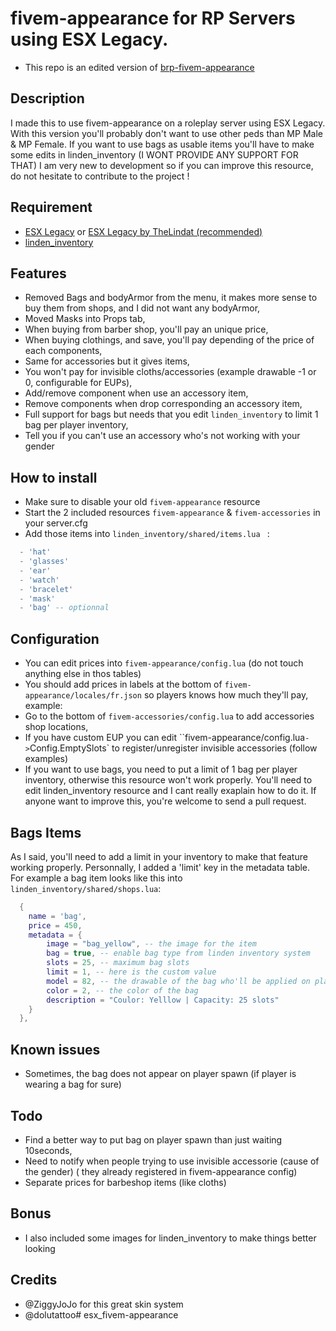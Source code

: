 # fivem-appearance for RP Servers using ESX Legacy.
  - This repo is an edited version of <a href='https://github.com/ZiggyJoJo/brp-fivem-appearance'>brp-fivem-appearance</a>

 ## Description 
  I made this to use fivem-appearance on a roleplay server using ESX Legacy.
  With this version you'll probably don't want to use other peds than MP Male & MP Female.
  If you want to use bags as usable items you'll have to make some edits in linden_inventory (I WONT PROVIDE ANY SUPPORT FOR THAT)
  I am very new to development so if you can improve this resource, do not hesitate to contribute to the project !


 ## Requirement
  - <a href='https://github.com/esx-framework/es_extended/tree/legacy'>ESX Legacy</a> or <a href='https://github.com/thelindat/es_extended'>ESX Legacy by TheLindat (recommended)</a>
  - <a href='https://github.com/thelindat/linden_inventory'>linden_inventory</a>


 ## Features
  - Removed Bags and bodyArmor from the menu, it makes more sense to buy them from shops, and I did not want any bodyArmor,
  - Moved Masks into Props tab,
  - When buying from barber shop, you'll pay an unique price,
  - When buying clothings, and save, you'll pay depending of the price of each components,
  - Same for accessories but it gives items,
  - You won't pay for invisible cloths/accessories (example drawable -1 or 0, configurable for EUPs),
  - Add/remove component when use an accessory item,
  - Remove components when drop corresponding an accessory item,
  - Full support for bags but needs that you edit `linden_inventory` to limit 1 bag per player inventory,
  - Tell you if you can't use an accessory who's not working with your gender

 ## How to install 
  - Make sure to disable your old `fivem-appearance` resource
  - Start the 2 included resources `fivem-appearance` & `fivem-accessories` in your server.cfg
  - Add those items into  `linden_inventory/shared/items.lua ` :
  ```lua
    - 'hat'
    - 'glasses'
    - 'ear'
    - 'watch'
    - 'bracelet'
    - 'mask'
    - 'bag' -- optionnal
  ```

 ## Configuration
  - You can edit prices into `fivem-appearance/config.lua` (do not touch anything else in thos tables)
  - You should add prices in labels at the bottom of `fivem-appearance/locales/fr.json` so players knows how much they'll pay, example:
  - Go to the bottom of `fivem-accessories/config.lua` to add accessories shop locations,
  - If you have custom EUP you can edit ``fivem-appearance/config.lua` -> `Config.EmptySlots` to register/unregister invisible accessories (follow examples)
  - If you want to use bags, you need to put a limit of 1 bag per player inventory, otherwise this resource won't work properly. You'll need to edit linden_inventory resource and I cant really exaplain how to do it. If anyone want to improve this, you're welcome to send a pull request.

 ## Bags Items 
  As I said, you'll need to add a limit in your inventory to make that feature working properly.
  Personnally, I added a 'limit' key in the metadata table. For example a bag item looks like this into `linden_inventory/shared/shops.lua`:
  ```lua
    { 
      name = 'bag',
      price = 450, 
      metadata = { 
          image = "bag_yellow", -- the image for the item
          bag = true, -- enable bag type from linden inventory system
          slots = 25, -- maximum bag slots
          limit = 1, -- here is the custom value
          model = 82, -- the drawable of the bag who'll be applied on player
          color = 2, -- the color of the bag
          description = "Coulor: Yelllow | Capacity: 25 slots" 
      }
    },
  ```


 ## Known issues
  - Sometimes, the bag does not appear on player spawn (if player is wearing a bag for sure)

 ## Todo
  - Find a better way to put bag on player spawn than just waiting 10seconds,
  - Need to notify when people trying to use invisible accessorie (cause of the gender) ( they already registered in fivem-appearance config)
  - Separate prices for barbeshop items (like cloths)

 ## Bonus
  - I also included some images for linden_inventory to make things better looking

 ## Credits
  - @ZiggyJoJo for this great skin system
  - @dolutattoo# esx_fivem-appearance

